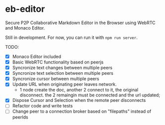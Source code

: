 # eb-editor

Secure P2P Collaborative Markdown Editor in the Browser using WebRTC and Monaco Editor.

Still in development. For now, you can run it with `npm run server`.

TODO:

- [x] Monaco Editor included
- [x] Basic WebRTC functionality based on peerjs
- [x] Syncronize text changes between multiple peers
- [x] Syncronize text selection between multiple peers
- [x] Syncronize cursor between multiple peers
- [x] Update URL when originating peer leaves network. 
    - 1 node create the doc, another 2 connect to it, the original disconnect. the 2 remaingin must be connected and the url updated;
- [x] Dispose Cursor and Selection when the remote peer disconnects
- [ ] Refactor code and write tests
- [ ] Change peer to a connection broker based on "filepaths" instead of peerIds
